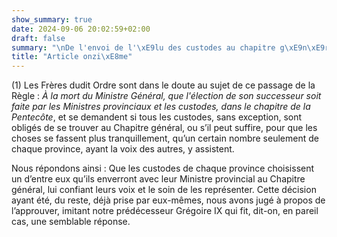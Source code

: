 ```yaml
---
show_summary: true
date: 2024-09-06 20:02:59+02:00
draft: false
summary: "\nDe l'envoi de l'\xE9lu des custodes au chapitre g\xE9n\xE9ral.\n"
title: "Article onzi\xE8me"
---
```





(1) Les Frères dudit Ordre sont dans le doute au sujet de ce passage de la Règle : *À la mort du Ministre Général, que l'élection de son successeur soit faite par les Ministres provinciaux et les custodes, dans le chapitre de la Pentecôte*, et se demandent si tous les custodes, sans exception, sont obligés de se trouver au Chapitre général, ou s’il peut suffire, pour que les choses se fassent plus tranquillement, qu’un certain nombre seulement de chaque province, ayant la voix des autres, y assistent. 

Nous répondons ainsi : Que les custodes de chaque province choisissent un d’entre eux qu’ils enverront avec leur Ministre provincial au Chapitre général, lui confiant leurs voix et le soin de les représenter. Cette décision ayant été, du reste, déjà prise par eux-mêmes, nous avons jugé à propos de l’approuver, imitant notre prédécesseur Grégoire IX qui fit, dit-on, en pareil cas, une semblable réponse.


